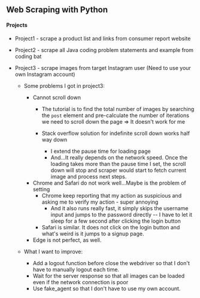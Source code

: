 ## Web Scraping with Python

#### Projects

- Project1 - scrape a product list and links from consumer report website  

- Project2 - scrape all Java coding problem statements and example from coding bat

- Project3 - scrape images from target Instagram user (Need to use your own Instagram account)
  - Some problems I got in project3:
    - Cannot scroll down 
      - The tutorial is to find the total number of images by searching the `post` element and pre-calculate the number of iterations we need to scroll down the page => It doesn't work for me

      - Stack overflow solution for indefinite scroll down works half way down
        - I extend the pause time for loading page
        - And...It really depends on the network speed. Once the loading takes more than the pause time I set, the scroll down will stop and scraper would start to fetch current image and process next steps.
    - Chrome and Safari do not work well...Maybe is the problem of setting
      - Chrome keep reporting that my action as suspicious and asking me to verify my action - super annoying
        - And it also runs really fast, it simply skips the username input and jumps to the password directly -- I have to let it sleep for a few second after clicking the login button
      - Safari is similar. It does not click on the login button and what's weird is it jumps to a signup page.
    - Edge is not perfect, as well.

  - What I want to improve:
    - Add a logout function before close the webdriver so that I don't have to manually logout each time.
    - Wait for the server response so that all images can be loaded even if the network connection is poor
    - Use fake_agent so that I don't have to use my own account. 
